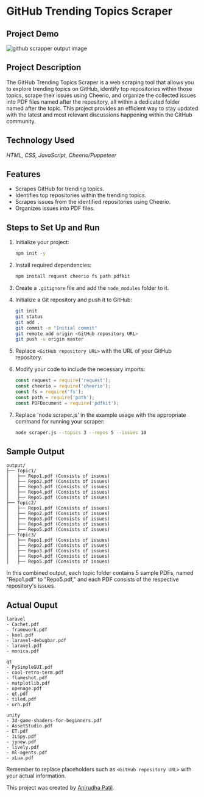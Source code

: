 # GitHub Trending Topics Scraper

## Project Demo

![github scrapper output image](https://github.com/AnirudhaPatil-1/Github-Scrapper/assets/73242321/0be2b8a2-2ef9-4e8b-a6ef-46051c4ba069)

## Project Description

The GitHub Trending Topics Scraper is a web scraping tool that allows you to explore trending topics on GitHub, identify top repositories within those topics, scrape their issues using Cheerio, and organize the collected issues into PDF files named after the repository, all within a dedicated folder named after the topic. This project provides an efficient way to stay updated with the latest and most relevant discussions happening within the GitHub community.

## Technology Used

*_HTML, CSS, JavaScript, Cheerio/Puppeteer_*

## Features

- Scrapes GitHub for trending topics.
- Identifies top repositories within the trending topics.
- Scrapes issues from the identified repositories using Cheerio.
- Organizes issues into PDF files.

## Steps to Set Up and Run

1. Initialize your project:
   ```bash
   npm init -y
   ```

2. Install required dependencies:
   ```bash
   npm install request cheerio fs path pdfkit
   ```

3. Create a `.gitignore` file and add the `node_modules` folder to it.

4. Initialize a Git repository and push it to GitHub:
   ```bash
   git init
   git status
   git add .
   git commit -m "Initial commit"
   git remote add origin <GitHub repository URL>
   git push -u origin master
   ```

5. Replace `<GitHub repository URL>` with the URL of your GitHub repository.

6. Modify your code to include the necessary imports:
   ```javascript
   const request = require('request');
   const cheerio = require('cheerio');
   const fs = require('fs');
   const path = require('path');
   const PDFDocument = require('pdfkit');
   ```

7. Replace 'node scraper.js' in the example usage with the appropriate command for running your scraper:
   ```bash
   node scraper.js --topics 3 --repos 5 --issues 10
   ```

## Sample Output

```
output/
├── Topic1/
│   ├── Repo1.pdf (Consists of issues)
│   ├── Repo2.pdf (Consists of issues)
│   ├── Repo3.pdf (Consists of issues)
│   ├── Repo4.pdf (Consists of issues)
│   ├── Repo5.pdf (Consists of issues)
├── Topic2/
│   ├── Repo1.pdf (Consists of issues)
│   ├── Repo2.pdf (Consists of issues)
│   ├── Repo3.pdf (Consists of issues)
│   ├── Repo4.pdf (Consists of issues)
│   ├── Repo5.pdf (Consists of issues)
├── Topic3/
│   ├── Repo1.pdf (Consists of issues)
│   ├── Repo2.pdf (Consists of issues)
│   ├── Repo3.pdf (Consists of issues)
│   ├── Repo4.pdf (Consists of issues)
│   ├── Repo5.pdf (Consists of issues)
```

In this combined output, each topic folder contains 5 sample PDFs, named "Repo1.pdf" to "Repo5.pdf," and each PDF consists of the respective repository's issues.

## Actual Ouput

```
laravel
- Cachet.pdf
- framework.pdf
- koel.pdf
- laravel-debugbar.pdf
- laravel.pdf
- monica.pdf

qt
- PySimpleGUI.pdf
- cool-retro-term.pdf
- flameshot.pdf
- matplotlib.pdf
- openage.pdf
- qt.pdf
- tiled.pdf
- urh.pdf

unity
- 3d-game-shaders-for-beginners.pdf
- AssetStudio.pdf
- ET.pdf
- ILSpy.pdf
- jynew.pdf
- lively.pdf
- ml-agents.pdf
- xLua.pdf
```

Remember to replace placeholders such as `<GitHub repository URL>` with your actual information.

This project was created by [Anirudha Patil](https://github.com/AnirudhaPatil-1). 

